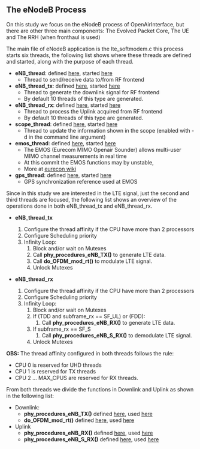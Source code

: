 ## The eNodeB Process

On this study we focus on the eNodeB process of OpenAirInterface, but there are other three main components: The Evolved Packet Core, The UE and The RRH (when fronthaul is used)

The main file of eNodeB application is the lte_softmodem.c this process starts six threads, the following list shows where these threads are defined and started, along with the purpose of each thread.

* **eNB_thread**: defined [here](https://gitlab.eurecom.fr/oai/openairinterface5g/blob/v0.5.2/targets/RT/USER/lte-softmodem.c#L1770), started [here](https://gitlab.eurecom.fr/oai/openairinterface5g/blob/v0.5.2/targets/RT/USER/lte-softmodem.c#L3750)
	* Thread to send/receive data to/from RF frontend
* **eNB_thread_tx**: defined [here](https://gitlab.eurecom.fr/oai/openairinterface5g/blob/v0.5.2/targets/RT/USER/lte-softmodem.c#L1064), started [here](https://gitlab.eurecom.fr/oai/openairinterface5g/blob/v0.5.2/targets/RT/USER/lte-softmodem.c#L1641)
	* Thread to generate the downlink signal for RF frontend
	* By default 10 threads of this type are generated.
* **eNB_thread_rx**: defined [here](https://gitlab.eurecom.fr/oai/openairinterface5g/blob/v0.5.2/targets/RT/USER/lte-softmodem.c#L1367), started [here](https://gitlab.eurecom.fr/oai/openairinterface5g/blob/v0.5.2/targets/RT/USER/lte-softmodem.c#L1642)
	* Thread to process the Uplink acquired from RF frontend
	* By default 10 threads of this type are generated.
* **scope_thread**: defined [here](https://gitlab.eurecom.fr/oai/openairinterface5g/blob/v0.5.2/targets/RT/USER/lte-softmodem.c#L550), started [here](https://gitlab.eurecom.fr/oai/openairinterface5g/blob/v0.5.2/targets/RT/USER/lte-softmodem.c#L3666)
	* Thread to update the information shown in the scope (enabled with -d in the command line argument)
* **emos_thread**: defined [here](https://gitlab.eurecom.fr/oai/openairinterface5g/blob/v0.5.2/targets/RT/USER/lte-softmodem.c#L719), started [here](https://gitlab.eurecom.fr/oai/openairinterface5g/blob/v0.5.2/targets/RT/USER/lte-softmodem.c#L3677)
	* The EMOS (Eurecom MIMO Openair Sounder) allows multi-user MIMO channel measurements in real time
	* At this commit the EMOS functions may by unstable,
	* More at [eurecon wiki](https://twiki.eurecom.fr/twiki/bin/view/OpenAirInterface/EurecomMimoOpenairSounder)
* **gps_thread**: defined [here](https://gitlab.eurecom.fr/oai/openairinterface5g/blob/v0.5.2/targets/RT/USER/lte-softmodem.c#L649), started [here](https://gitlab.eurecom.fr/oai/openairinterface5g/blob/v0.5.2/targets/RT/USER/lte-softmodem.c#L3679)
	* GPS synchronization reference used at EMOS

Since in this study we are interested in the LTE signal, just the second and third threads are focused, the following list shows an overview of the operations done in both eNB_thread_tx and eNB_thread_rx.

* **eNB_thread_tx**
	1. Configure the thread affinity if the CPU have more than 2 processors
	2. Configure Scheduling priority
	3. Infinity Loop:
		1. Block and/or wait on Mutexes
		2. Call **phy_procedures_eNB_TX()** to generate LTE data.
		3. Call **do_OFDM_mod_rt()** to modulate LTE signal.
		4. Unlock Mutexes

* **eNB_thread_rx**
	1. Configure the thread affinity if the CPU have more than 2 processors
	2. Configure Scheduling priority
	3. Infinity Loop:
		1. Block and/or wait on Mutexes
		2. If (TDD and subframe_rx == SF_UL) or (FDD):
			1. Call **phy_procedures_eNB_RX()** to generate LTE data.
		3. If subframe_rx == SF_S
			1. Call **phy_procedures_eNB_S_RX()** to demodulate LTE signal.
		4. Unlock Mutexes


**OBS:** The thread affinity configured in both threads follows the rule:
* CPU 0 is reserved for UHD threads
* CPU 1 is reserved for TX threads
* CPU 2 ... MAX_CPUS are reserved for RX threads.

From both threads we divide the functions in Downlink and Uplink as shown in the following list:

* Downlink:
	* **phy_procedures_eNB_TX()** defined [here](https://gitlab.eurecom.fr/oai/openairinterface5g/blob/v0.5.2/openair1/SCHED/phy_procedures_lte_eNb.c#L517), used [here](https://gitlab.eurecom.fr/oai/openairinterface5g/blob/v0.5.2/targets/RT/USER/lte-softmodem.c#L1255)
	* **do_OFDM_mod_rt()** defined [here](https://gitlab.eurecom.fr/oai/openairinterface5g/blob/v0.5.2/targets/RT/USER/lte-softmodem.c#L947), used [here](https://gitlab.eurecom.fr/oai/openairinterface5g/blob/v0.5.2/targets/RT/USER/lte-softmodem.c#L1273)
* Uplink
	* **phy_procedures_eNB_RX()** defined [here](https://gitlab.eurecom.fr/oai/openairinterface5g/blob/v0.5.2/openair1/SCHED/phy_procedures_lte_eNb.c#L2671), used [here](https://gitlab.eurecom.fr/oai/openairinterface5g/blob/v0.5.2/targets/RT/USER/lte-softmodem.c#L1541)
	* **phy_procedures_eNB_S_RX()** defined [here](https://gitlab.eurecom.fr/oai/openairinterface5g/blob/v0.5.2/openair1/SCHED/phy_procedures_lte_eNb.c#L293), used [here](https://gitlab.eurecom.fr/oai/openairinterface5g/blob/v0.5.2/targets/RT/USER/lte-softmodem.c#L1545)
